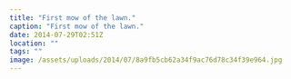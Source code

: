 ```yaml
---
title: "First mow of the lawn."
caption: "First mow of the lawn."
date: 2014-07-29T02:51Z
location: ""
tags: ""
image: /assets/uploads/2014/07/8a9fb5cb62a34f9ac76d78c34f39e964.jpg
---
```

